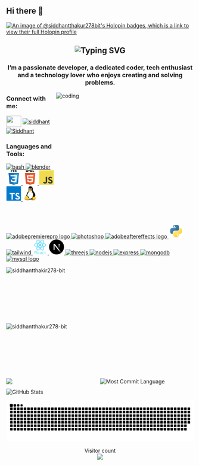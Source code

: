 ## Hi there 👋

<!--
**siddhantthakur278-bit/siddhantthakur278-bit** is a ✨ _special_ ✨ repository because its `README.md` (this file) appears on your GitHub profile.

Here are some ideas to get you started:

- 🔭 I’m currently working on ...
- 🌱 I’m currently learning ...
- 👯 I’m looking to collaborate on ...
- 🤔 I’m looking for help with ...
- 💬 Ask me about ...
- 📫 How to reach me: ...
- 😄 Pronouns: ...
- ⚡ Fun fact: ...
-->

[![An image of @siddhantthakur278bit's Holopin badges, which is a link to view their full Holopin profile](https://holopin.me/siddhantthakur278bit)](https://holopin.io/@siddhantthakur278bit)
<div align="center"><h2 style="text-align: center;">
  <img src="https://readme-typing-svg.herokuapp.com?font=Fira+Code&pause=1000&color=09F7D9&width=435&lines=%E0%A4%A8%E0%A4%AE%E0%A4%B8%E0%A5%8D%E0%A4%A4%E0%A5%87+(Namaste)%F0%9F%99%8F%2C+I'm+Siddhant+Kumar+Thakur+" alt="Typing SVG" /></h2></div>
<!-- <h1 align="center">Hi 👋, I'm Siddhant Kumar Thakur</h1> -->
<h3 align="center">I’m a passionate developer, a dedicated coder, tech enthusiast and a technology lover who enjoys creating and solving problems.</h3>

<img align="right" alt="coding" width="370" height="350" src="https://steamuserimages-a.akamaihd.net/ugc/1631947648964785474/81CBA15178466DD47195A239232202E78987B714/?imw=637&imh=358&ima=fit&impolicy=Letterbox&imcolor=%23000000&letterbox=true">

<!-- <p align="left"> <img src="https://komarev.com/ghpvc/?username=aashish-jha-11&label=Profile%20views&color=0e75b6&style=flat" alt="aashish-jha-11" /> </p> -->

<h3 align="left">Connect with me:</h3>
<p align="left">
<a href="https://www.linkedin.com/in/siddhant-kumar-thakur-548ab3311/" target="blank"><img align="center" src="https://raw.githubusercontent.com/rahuldkjain/github-profile-readme-generator/master/src/images/icons/Social/linked-in-alt.svg" alt="" height="30" width="40" /></a>
<a href="siddhant-kumar-thakur-548ab331" target="blank"><img align="center" src="https://raw.githubusercontent.com/rahuldkjain/github-profile-readme-generator/master/src/images/icons/Social/instagram.svg" alt="siddhant" height="30" width="40" /></a>
<a href="https://codeforces.com/profile/siddhantthakur278" target="blank"><img align="center" src="https://raw.githubusercontent.com/rahuldkjain/github-profile-readme-generator/master/src/images/icons/Social/codeforces.svg" alt="Siddhant" height="30" width="40" /></a>
</p>

<h3 align="left">Languages and Tools:</h3>
<p align="left">
  <a href="https://www.gnu.org/software/bash/" target="_blank" rel="noreferrer">
    <img src="https://cdn.simpleicons.org/gnubash/4EAA25" alt="bash" width="40" height="40"/>
  </a>
  <a href="https://www.blender.org/" target="_blank" rel="noreferrer">
    <img src="https://skillicons.dev/icons?i=blender" alt="blender" width="40" height="40"/>
  </a>
  <a href="https://www.w3schools.com/css/" target="_blank" rel="noreferrer">
    <img src="https://raw.githubusercontent.com/devicons/devicon/master/icons/css3/css3-original-wordmark.svg" alt="css3" width="40" height="40"/>
  </a>
  <a href="https://www.w3.org/html/" target="_blank" rel="noreferrer">
    <img src="https://raw.githubusercontent.com/devicons/devicon/master/icons/html5/html5-original-wordmark.svg" alt="html5" width="40" height="40"/>
  </a>
  <a href="https://developer.mozilla.org/en-US/docs/Web/JavaScript" target="_blank" rel="noreferrer">
    <img src="https://raw.githubusercontent.com/devicons/devicon/master/icons/javascript/javascript-original.svg" alt="javascript" width="40" height="40"/>
  </a>
  <a href="https://www.typescriptlang.org/" target="_blank" rel="noreferrer">
    <img src="https://raw.githubusercontent.com/devicons/devicon/master/icons/typescript/typescript-original.svg" alt="typescript" width="40" height="40"/>
  </a>
  <a href="https://www.linux.org/" target="_blank" rel="noreferrer">
    <img src="https://raw.githubusercontent.com/devicons/devicon/master/icons/linux/linux-original.svg" alt="linux" width="40" height="40"/>
  </a>
  <a href="https://www.adobe.com/products/premiere.html" target="_blank" rel="noreferrer">
  <img src="https://skillicons.dev/icons?i=pr" height="40" alt="adobepremierepro logo" />
  </a>
  <a href="https://www.photoshop.com/en" target="_blank" rel="noreferrer">
    <img src="https://skillicons.dev/icons?i=ps" alt="photoshop" width="40" height="40"/>
  </a>
  <a href="https://www.adobe.com/products/aftereffects.html" target="_blank" rel="noreferrer">
  <img src="https://skillicons.dev/icons?i=ae" height="40" alt="adobeaftereffects logo" />
  </a>
  <a href="https://www.python.org" target="_blank" rel="noreferrer">
    <img src="https://raw.githubusercontent.com/devicons/devicon/master/icons/python/python-original.svg" alt="python" width="40" height="40"/>
  </a>
  <a href="https://tailwindcss.com/" target="_blank" rel="noreferrer">
    <img src="https://www.vectorlogo.zone/logos/tailwindcss/tailwindcss-icon.svg" alt="tailwind" width="40" height="40"/>
  </a>
  <a href="https://reactjs.org/" target="_blank" rel="noreferrer">
    <img src="https://raw.githubusercontent.com/devicons/devicon/master/icons/react/react-original-wordmark.svg" alt="react" width="40" height="40"/>
  </a>
  <a href="https://nextjs.org/" target="_blank" rel="noreferrer">
    <img src="https://raw.githubusercontent.com/devicons/devicon/master/icons/nextjs/nextjs-original.svg" alt="nextjs" width="40" height="40"/>
  </a>
  <a href="https://threejs.org/" target="_blank" rel="noreferrer">
    <img src="https://skillicons.dev/icons?i=threejs" alt="threejs" width="40" height="40"/>
  </a>
  <a href="https://nodejs.org/" target="_blank" rel="noreferrer">
    <img src="https://cdn.simpleicons.org/nodedotjs/339933" alt="nodejs" width="40" height="40"/>
  </a>
  <a href="https://expressjs.com" target="_blank" rel="noreferrer">
    <img src="https://skillicons.dev/icons?i=express" alt="express" width="40" height="40"/>
  </a>
  <a href="https://www.mongodb.com/" target="_blank" rel="noreferrer">
    <img src="https://cdn.simpleicons.org/mongodb/47A248" alt="mongodb" width="40" height="40"/>
  </a>
  <a href="https://www.mysql.com/" target="_blank" rel="noreferrer">
    <img src="https://skillicons.dev/icons?i=mysql" height="40" alt="mysql logo" />
  </a>
</p>


<p><img align="left" src="https://github-readme-stats.vercel.app/api/top-langs/?username=siddhantthakur278-bit&theme=highcontrast&show_icons=true&hide_border=false&layout=compact" alt="siddhantthakir278-bit" /></p>

<br><br><br><br><br><br><br><br><p>&nbsp;<img align="left" src="https://github-readme-stats.vercel.app/api?username=siddhantthakur278-bit&theme=highcontrast&show_icons=true&hide_border=false&count_private=true" alt="siddhantthakur278-bit" /></p>


<!--Cards-->
 <br><br><br><br><br><br><div style="display: flex; justify-content: space-between;">
    <img src="https://github-profile-summary-cards.vercel.app/api/cards/repos-per-language?username=siddhantthakur278-bit&theme=aura" width="45%" />
    <img src="https://github-profile-summary-cards.vercel.app/api/cards/most-commit-language?username=siddhantthakur278-bit&theme=aura" alt="Most Commit Language" width="45%" />
</div>

<div style="display: flex; justify-content: space-between;">
    <img src="https://github-profile-summary-cards.vercel.app/api/cards/stats?username=siddhantthakur278-bit&theme=aura" alt="GitHub Stats" width="45%" />
</div>

<!--snake GIF-->
![snake gif](https://github.com/siddhantthakur278-bit/siddhantthakur278-bit/blob/output/github-snake-dark.svg)


<p align="center"> 
  Visitor count<br>
  <img src="https://profile-counter.glitch.me/siddhantthakur278-bit/count.svg" />
</p>
